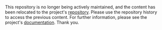 This repository is no longer being actively maintained, and the content has
been relocated to the project's
[repository](https://github.com/mozilla/bedrock).
Please use the repository history to access the previous content.
For further information, please see the project's
[documentation](http://bedrock.readthedocs.org/en/latest/testing.html).
Thank you.
